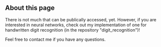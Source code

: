## About this page
There is not much that can be publically accessed, yet. However, if you are interested in neural networks, check out my implementation of one for handwritten digit recognition (in the repository "digit_recognition")! 

Feel free to contact me if you have any questions.

<!--
**Mittenbuhler/Mittenbuhler** is a ✨ _special_ ✨ repository because its `README.md` (this file) appears on your GitHub profile.

Here are some ideas to get you started:

- 🔭 I’m currently working on ...
- 🌱 I’m currently learning ...
- 👯 I’m looking to collaborate on ...
- 🤔 I’m looking for help with ...
- 💬 Ask me about ...
- 📫 How to reach me: ...
- 😄 Pronouns: ...
- ⚡ Fun fact: ...
-->
